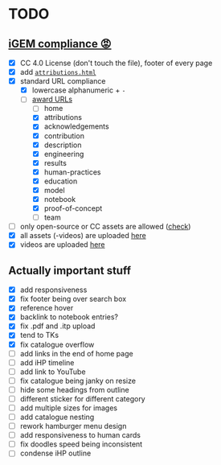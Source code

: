 # TODO

## [iGEM compliance 😡](https://competition.igem.org/deliverables/team-wiki)
- [x] CC 4.0 License (don't touch the file), footer of every page
- [x] add [`attributions.html`](https://competition.igem.org/deliverables/project-attribution)
- [x] standard URL compliance
  - [x] lowercase alphanumeric + `-`
  - [ ] [award URLs](https://competition.igem.org/judging/pages-for-awards)
    - [ ] home
    - [x] attributions
    - [x] acknowledgements
    - [x] contribution
    - [x] description
    - [x] engineering
    - [x] results
    - [x] human-practices
    - [x] education
    - [x] model
    - [x] notebook
    - [x] proof-of-concept
    - [ ] team
- [ ] only open-source or CC assets are allowed ([check](https://tools.igem.org/wiki/external-content-check))
- [x] all assets (-videos) are uploaded [here](https://tools.igem.org/uploads/teams)
- [x] videos are uploaded [here](https://tools.igem.org/wiki/non-deliverable-videos)

## Actually important stuff
- [x] add responsiveness
- [x] fix footer being over search box
- [x] reference hover
- [x] backlink to notebook entries?
- [x] fix .pdf and .itp upload
- [x] tend to TKs
- [x] fix catalogue overflow
- [ ] add links in the end of home page
- [ ] add iHP timeline
- [ ] add link to YouTube
- [ ] fix catalogue being janky on resize
- [ ] hide some headings from outline
- [ ] different sticker for different category
- [ ] add multiple sizes for images
- [ ] add catalogue nesting
- [ ] rework hamburger menu design
- [ ] add responsiveness to human cards
- [ ] fix doodles speed being inconsistent
- [ ] condense iHP outline